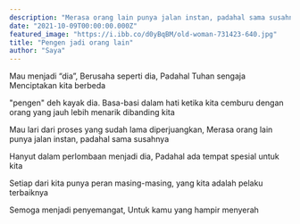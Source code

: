 ```yaml
---
description: "Merasa orang lain punya jalan instan, padahal sama susahnya"
date: "2021-10-09T00:00:00.000Z"
featured_image: "https://i.ibb.co/d0yBqBM/old-woman-731423-640.jpg"
title: "Pengen jadi orang lain"
author: "Saya"
---
```


Mau menjadi “dia”, Berusaha seperti dia, Padahal Tuhan sengaja Menciptakan kita berbeda

"pengen" deh kayak dia. Basa-basi dalam hati ketika kita cemburu dengan orang yang jauh lebih menarik dibanding kita

Mau lari dari proses yang sudah lama diperjuangkan, Merasa orang lain punya jalan instan, padahal sama susahnya

Hanyut dalam perlombaan menjadi dia, Padahal ada tempat spesial untuk kita

Setiap dari kita punya peran masing-masing, yang kita adalah pelaku terbaiknya

Semoga menjadi penyemangat, Untuk kamu yang hampir menyerah
